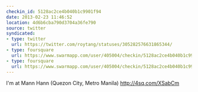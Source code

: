 ```yaml
---
checkin_id: 5128ac2ce4b040b1c9901f94
date: 2013-02-23 11:46:52
location: 4d6b6cba790d3704a36fe790
source: twitter
syndicated:
- type: twitter
  url: https://twitter.com/roytang/statuses/305282576631865344/
- type: foursquare
  url: https://www.swarmapp.com/user/405004/checkin/5128ac2ce4b040b1c9901f94?s=gHZCTMOwFf0BERgnvqmOWqjqTMI&ref=tw
- type: foursquare
  url: https://www.swarmapp.com/user/405004/checkin/5128ac2ce4b040b1c9901f94?s=gHZCTMOwFf0BERgnvqmOWqjqTMI&ref=tw
---
```


I'm at Mann Hann (Quezon City, Metro Manila) http://4sq.com/XSabCm
